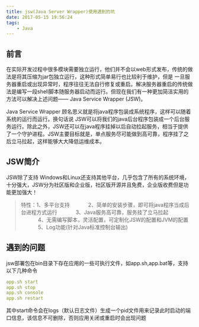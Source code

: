 ```yaml
---
title: jsw(Java Server Wrapper)使用遇到的坑
date: 2017-05-15 19:56:24
tags: 
    - Java
---
```

## 前言

在实际开发过程中很多模块需要独立运行，他们并不会以web形式发布，传统的做法是将其压缩为jar包独立运行，这种形式简单易行也比较利于维护，但是 一旦服务器重启或出现异常时，程序往往无法自行修复或重启。解决服务器重启的传统做法是编写一段shell脚本随服务器启动而运行。但现在我们有一种更加简洁实用的方法可以解决上述问题—— Java Service Wrapper (JSW)。

Java Service Wrapper 顾名思义就是将java程序包装成系统程序，这样可以随着系统的运行而运行。换句话说 JSW可以将我们的java后台程序包装成一个后台服务运行。除此之外，JSW还可以在java程序挂掉以后自动拉起服务，相当于提供了一个守护进程。JSW主要目标就是，单点服务尽可能做到高可靠，程序挂了之后立马拉起，这样能够大大降低运维成本。




## JSW简介

JSW除了支持 Windows和Linux还支持其他平台，几乎包含了所有的系统环境，十分强大，JSW分为社区版和企业版，社区版开源并且免费，企业版收费但是功能更加强大！

>特性：1、多平台支持
　　　 2、简单的安装步骤，即可将java程序当成后台进程方式运行
　　　 3、Java服务高可靠，服务挂了立马拉起
　　　 4、无需编写脚本，灵活配置，可定制化JSW的配置和JVM的配置
　　　 5、Log功能(针对Java标准控制台输出)

## 遇到的问题

jsw部署包在bin目录下存在应用的一些可执行文件，如app.sh,app.bat等，支持以下几种命令

```yaml
app.sh start
app.sh stop
app.sh console
app.sh restart
```

其中start命令会在logs（默认日志文件）生成一个pid文件用来记录此时启动的端口信息，该信息不可删除，否则应用关闭或重启时会出现问题